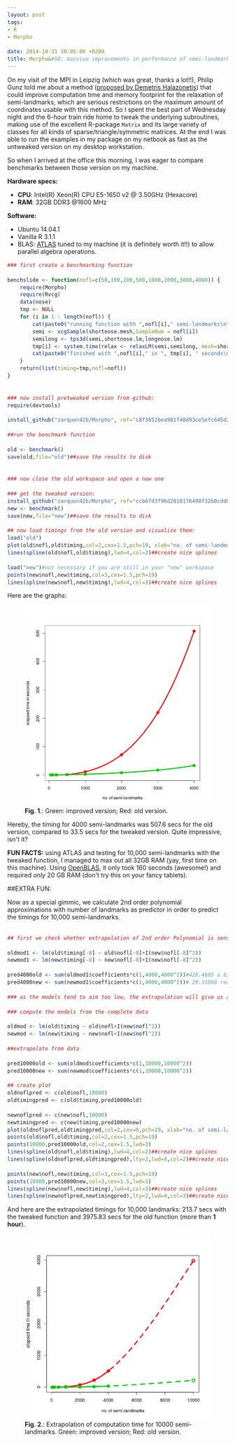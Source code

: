 ```yaml
---
layout: post
tags: 
- R 
- Morpho 

date: 2014-10-31 10:05:00 +0200
title: Morpho&#58; massive improvements in performance of semi-landmark sliding
---
```


On my visit of the MPI in Leipzig (which was great, thanks a lot!!), Philip Gunz told me about a method ([proposed by Demetris Halazonetis](http://www.dhal.com/downloads/CompactSlidingSemilandmarks.pdf)) that could improve computation time and memory footprint for the relaxation of semi-landmarks, which are serious restrictions on the maximum amount of coordinates usable with this method. So I spent the best part of Wednesday night and the 6-hour train ride home to tweak the underlying subroutines, making use of the excellent R-package ```Matrix``` and its large variety of classes for all kinds of sparse/triangle/symmetric matrices.
At the end I was able to run the examples in my package on my netbook as fast as the untweaked version on my desktop workstation. 

So when I arrived at the office this morning, I was eager to compare benchmarks between those version on my machine. 

**Hardware specs:** 

* **CPU**: Intel(R) Xeon(R) CPU E5-1650 v2 @ 3.50GHz (Hexacore)
* **RAM**: 32GB DDR3 @1600 MHz

**Software:**

* Ubuntu 14.04.1
* Vanilla R 3.1.1
* BLAS: [ATLAS](http://math-atlas.sourceforge.net/) tuned to my machine (it is definitely worth it!!) to allow parallel algebra operations.

  

```r
### first create a benchmarking function

benchslide <- function(nofl=c(50,100,200,500,1000,2000,3000,4000)) {
    require(Morpho)
    require(Rvcg)
    data(nose)
    tmp <- NULL
    for (i in 1 : length(nofl)) {
        cat(paste0("running function with ",nofl[i]," semi-landmarks\n"))
        semi <- vcgSample(shortnose.mesh,SampleNum = nofl[i])
        semilong <- tps3d(semi,shortnose.lm,longnose.lm)
        tmp[i] <- system.time(relax <- relaxLM(semi,semilong, mesh=shortnose.mesh, iterations=1,SMvector=1:nrow(semi), deselect=F,surp=1:nrow(semi)))[3]
        cat(paste0("finished with ",nofl[i]," in ", tmp[i], " seconds\n")) 
    }
    return(list(timing=tmp,nofl=nofl))
}


### now install pretweaked version from github:
require(devtools)

install_github("zarquon42b/Morpho", ref="c8f3652bea901f40d93ce5efc645d2fb75b8a6da")

##run the benchmark function

old <- benchmark()
save(old,file="old")##save the results to disk


### now close the old workspace and open a new one

### get the tweaked version:
install_github("zarquon42b/Morpho", ref="ccb67d3f96d2810176490f32b0cdd0df66d51155")
new <- benchmark()
save(new,file="new")##save the results to disk

## now load timings from the old version and visualize them:
load("old")
plot(old$nofl,old$timing,col=2,cex=1.5,pch=19, xlab="no. of semi-landmarks", ylab="elapsed time in seconds")
lines(spline(old$nofl,old$timing),lwd=4,col=2)##create nice splines

load("new")#not necessary if you are still in your "new" workspace
points(new$nofl,new$timing,col=3,cex=1.5,pch=19)
lines(spline(new$nofl,new$timing),lwd=4,col=3)##create nice splines

```
Here are the graphs:
<figure>
  <img src="/resources/images/semitweak.png" alt="weak sliding routine" width="500" >
  <figcaption><b>Fig. 1</b>.: Green: improved version; Red: old version.</figcaption>
</figure> 

Hereby, the timing for 4000 semi-landmarks was 507.6 secs for the old version, compared to 33.5 secs for the tweaked version. Quite impressive, isn't it?

**FUN FACTS:** using ATLAS and testing for 10,000 semi-landmarks with the tweaked function, I managed to max out all 32GB RAM (yay, first time on this machine). Using [OpenBLAS](https://github.com/xianyi/OpenBLAS), it only took 160 seconds (awesome!) and required *only* 20 GB RAM (don't try this on your fancy tablets).

##EXTRA FUN:

Now as a special gimmic, we calculate 2nd order polynomial approximations with number of landmarks as predictor in order to predict the timings for 10,000 semi-landmarks.




```r

## first we check whether extrapolation of 2nd order Polynomial is sensible by calculating the model with the values for 4000 semi-landmarks removed and compare the resulting prediction with the actual value:

oldmod1 <- lm(old$timing[-8] ~ old$nofl[-8]+I(new$nofl[-8]^2))
newmod1 <- lm(new$timing[-8] ~ new$nofl[-8]+I(new$nofl[-8]^2))

pred4000old <- sum(oldmod1$coefficients*c(1,4000,4000^2))#426.4685 a bit underestimated compared to the actual value of 507.6
pred4000new <- sum(newmod1$coefficients*c(1,4000,4000^2))# 29.31068 reasonably close to the actual value of 33.5

### as the models tend to aim too low, the extrapolation will give us a lower boundary

### compute the models from the complete data

oldmod <- lm(old$timing ~ old$nofl+I(new$nofl^2))
newmod <- lm(new$timing ~ new$nofl+I(new$nofl^2))

##extrapolate from data

pred10000old <- sum(oldmod$coefficients*c(1,10000,10000^2))
pred10000new <- sum(newmod$coefficients*c(1,10000,10000^2))

## create plot
oldnoflpred <- c(old$nofl,10000)
oldtimingpred <- c(old$timing,pred10000old)

newnoflpred <- c(new$nofl,10000)
newtimingpred <- c(new$timing,pred10000new)
plot(oldnoflpred,oldtimingpred,col=2,cex=0,pch=19, xlab="no. of semi-landmarks", ylab="elapsed time in seconds")
points(old$nofl,old$timing,col=2,cex=1.5,pch=19)
points(10000,pred10000old,col=2,cex=1.5,lwd=3)
lines(spline(old$nofl,old$timing),lwd=4,col=2)##create nice splines
lines(spline(oldnoflpred,oldtimingpred),lty=2,lwd=4,col=2)##create nice splines

points(new$nofl,new$timing,col=3,cex=1.5,pch=19)
points(10000,pred10000new,col=3,cex=1.5,lwd=3)
lines(spline(new$nofl,new$timing),lwd=4,col=3)##create nice splines
lines(spline(newnoflpred,newtimingpred),lty=2,lwd=4,col=3)##create nice splines


```
And here are the extrapolated timings for 10,000 landmarks: 213.7 secs with the tweaked function and 3975.83 secs for the old function (more than **1 hour**).
<figure>
  <img src="/resources/images/semitweakExtra.png" alt="weak sliding routine" width="500" >
  <figcaption><b>Fig. 2</b>.: Extrapolation of computation time for 10000 semi-landmarks. Green: improved version; Red: old version.</figcaption>
</figure> 









